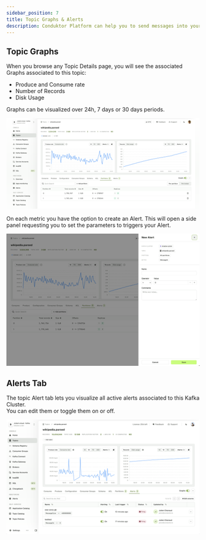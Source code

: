 ```yaml
---
sidebar_position: 7
title: Topic Graphs & Alerts
description: Conduktor Platform can help you to send messages into your topic. It's a useful feature for testing something without having to write a complete application.
---
```


## Topic Graphs 

When you browse any Topic Details page, you will see the associated Graphs associated to this topic:
- Produce and Consume rate
- Number of Records
- Disk Usage

Graphs can be visualized over 24h, 7 days or 30 days periods.

![Topic Graphs](img/topic-graphs.png)

On each metric you have the option to create an Alert. This will open a side panel requesting you to set the parameters to triggers your Alert.

![Create a Topic alert](img/topic-create-alert.png)


## Alerts Tab

The topic Alert tab lets you visualize all active alerts associated to this Kafka Cluster.  
You can edit them or toggle them on or off.

![List Topic alerts](img/alerts-tab.png)
          